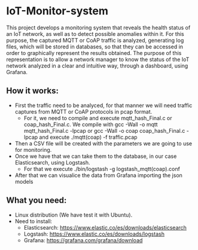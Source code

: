 # IoT-Monitor-system

This project develops a monitoring system that reveals the health status of an IoT network, as well as to detect possible
anomalies within it. For this purpose, the captured MQTT or CoAP traffic is analyzed, generating log files, which will be stored in databases, so that they can be accessed in
order to graphically represent the results obtained. The purpose of this representation is
to allow a network manager to know the status of the IoT network analyzed in a clear and intuitive way, through a dashboard, using Grafana.

## How it works:
- First the traffic need to be analyced, for that manner we will need traffic captures from MQTT or CoAP protocols in pcap format.
  - For it, we need to compile and execute mqtt_hash_Final.c or coap_hash_Final.c. We compile with gcc -Wall -o mqtt mqtt_hash_Final.c -lpcap  or   gcc -Wall -o coap coap_hash_Final.c - lpcap  and execute ./mqtt(coap) -f traffic.pcap
- Then a CSV file will be created with the parameters we are going to use for monitoring.
- Once we have that we can take them to the database, in our case Elasticsearch, using Logstash.
  - For that we execute ./bin/logstash -g logstash_mqtt(coap).conf
- After that we can visualice the data from Grafana importing the json models


## What you need:
- Linux distribution (We have test it with Ubuntu).
- Need to install:
  - Elasticsearch: https://www.elastic.co/es/downloads/elasticsearch  
  - Logstash: https://www.elastic.co/es/downloads/logstash  
  - Grafana: https://grafana.com/grafana/download

